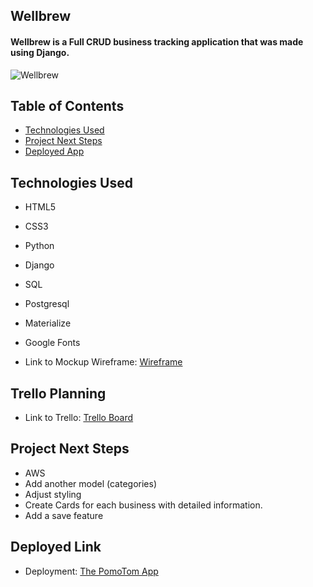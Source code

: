 ## Wellbrew 
#### Wellbrew is a Full CRUD business tracking application that was made using Django. 

<img src="blob:https://imgur.com/c6af95a6-13dd-4cdb-b441-1df948264d50" alt="Wellbrew"/>

## Table of Contents
* [Technologies Used](#technologiesused)
* [Project Next Steps](#nextsteps)
* [Deployed App](#deployment)

## <a name="technologiesused"></a>Technologies Used
* HTML5
* CSS3
* Python
* Django
* SQL
* Postgresql
* Materialize
* Google Fonts

* Link to Mockup Wireframe:
[Wireframe](https://www.figma.com/file/KF6Do2q6FTRQAE8PccbngJ/Wellbrew?node-id=0%3A1)

## Trello Planning
* Link to Trello: [Trello Board](https://trello.com/b/8e4abGCq/wellbrew-12)

## <a name="nextsteps"></a>Project Next Steps
* AWS 
* Add another model (categories)
* Adjust styling
* Create Cards for each business with detailed information.
* Add a save feature 


## <a name="deployment"></a>Deployed Link
* Deployment: [The PomoTom App]()

